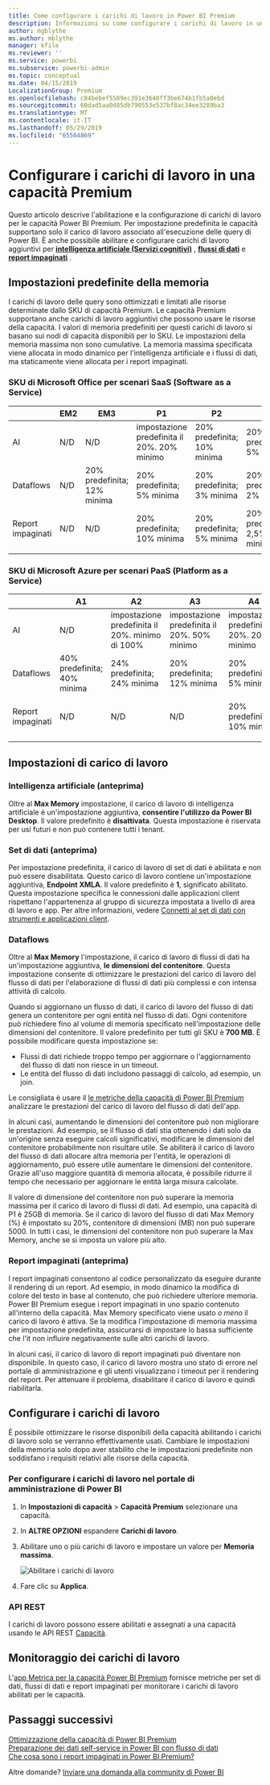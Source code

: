 ```yaml
---
title: Come configurare i carichi di lavoro in Power BI Premium
description: Informazioni su come configurare i carichi di lavoro in una capacità Power BI Premium.
author: mgblythe
ms.author: mblythe
manager: kfile
ms.reviewer: ''
ms.service: powerbi
ms.subservice: powerbi-admin
ms.topic: conceptual
ms.date: 04/15/2019
LocalizationGroup: Premium
ms.openlocfilehash: c84bebef5589ec391e3640ff3be674b1fb5a0ebd
ms.sourcegitcommit: 60dad5aa0d85db790553e537bf8ac34ee3289ba3
ms.translationtype: MT
ms.contentlocale: it-IT
ms.lasthandoff: 05/29/2019
ms.locfileid: "65564869"
---
```

# <a name="configure-workloads-in-a-premium-capacity"></a>Configurare i carichi di lavoro in una capacità Premium

Questo articolo descrive l'abilitazione e la configurazione di carichi di lavoro per le capacità Power BI Premium. Per impostazione predefinita le capacità supportano solo il carico di lavoro associato all'esecuzione delle query di Power BI. È anche possibile abilitare e configurare carichi di lavoro aggiuntivi per **[intelligenza artificiale (Servizi cognitivi)](service-cognitive-services.md)** , **[flussi di dati](service-dataflows-overview.md#dataflow-capabilities-on-power-bi-premium)** e **[report impaginati](paginated-reports-save-to-power-bi-service.md)** .

## <a name="default-memory-settings"></a>Impostazioni predefinite della memoria

I carichi di lavoro delle query sono ottimizzati e limitati alle risorse determinate dallo SKU di capacità Premium. Le capacità Premium supportano anche carichi di lavoro aggiuntivi che possono usare le risorse della capacità. I valori di memoria predefiniti per questi carichi di lavoro si basano sui nodi di capacità disponibili per lo SKU. Le impostazioni della memoria massima non sono cumulative. La memoria massima specificata viene allocata in modo dinamico per l'intelligenza artificiale e i flussi di dati, ma staticamente viene allocata per i report impaginati. 

### <a name="microsoft-office-skus-for-software-as-a-service-saas-scenarios"></a>SKU di Microsoft Office per scenari SaaS (Software as a Service)

|                     | EM2                      | EM3                       | P1                      | P2                       | P3                       |
|---------------------|--------------------------|--------------------------|-------------------------|--------------------------|--------------------------|
| AI | N/D | N/D | impostazione predefinita il 20%. 20% minimo | 20% predefinita; 10% minima | 20% predefinita; 5% minima |
| Dataflows | N/D |20% predefinita; 12% minima  | 20% predefinita; 5% minima  | 20% predefinita; 3% minima | 20% predefinita; 2% minima  |
| Report impaginati | N/D |N/D | 20% predefinita; 10% minima | 20% predefinita; 5% minima | 20% predefinita; 2,5% minima |
| | | | | | |

### <a name="microsoft-azure-skus-for-platform-as-a-service-paas-scenarios"></a>SKU di Microsoft Azure per scenari PaaS (Platform as a Service)

|                  | A1                       | A2                       | A3                      | A4                       | A5                      | A6                        |
|-------------------|--------------------------|--------------------------|-------------------------|--------------------------|-------------------------|---------------------------|
| AI | N/D                      | impostazione predefinita il 20%. minimo di 100%                     | impostazione predefinita il 20%. 50% minimo                     | impostazione predefinita il 20%. 20% minimo | 20% predefinita; 10% minima | 20% predefinita; 5% minima |
| Dataflows         | 40% predefinita; 40% minima | 24% predefinita; 24% minima | 20% predefinita; 12% minima | 20% predefinita; 5% minima  | 20% predefinita; 3% minima | 20% predefinita; 2% minima   |
| Report impaginati | N/D                      | N/D                      | N/D                     | 20% predefinita; 10% minima | 20% predefinita; 5% minima | 20% predefinita; 2,5% minima |
| | | | | | |

## <a name="workload-settings"></a>Impostazioni di carico di lavoro

### <a name="ai-preview"></a>Intelligenza artificiale (anteprima)

Oltre al **Max Memory** impostazione, il carico di lavoro di intelligenza artificiale è un'impostazione aggiuntiva, **consentire l'utilizzo da Power BI Desktop**. Il valore predefinito è **disattivata**. Questa impostazione è riservata per usi futuri e non può contenere tutti i tenant.

### <a name="datasets-preview"></a>Set di dati (anteprima)

Per impostazione predefinita, il carico di lavoro di set di dati è abilitata e non può essere disabilitata. Questo carico di lavoro contiene un'impostazione aggiuntiva, **Endpoint XMLA**. Il valore predefinito è **1**, significato abilitato. Questa impostazione specifica le connessioni dalle applicazioni client rispettano l'appartenenza al gruppo di sicurezza impostata a livello di area di lavoro e app. Per altre informazioni, vedere [Connetti al set di dati con strumenti e applicazioni client](service-premium-connect-tools.md).

### <a name="dataflows"></a>Dataflows

Oltre al **Max Memory** l'impostazione, il carico di lavoro di flussi di dati ha un'impostazione aggiuntiva, **le dimensioni del contenitore**. Questa impostazione consente di ottimizzare le prestazioni del carico di lavoro del flusso di dati per l'elaborazione di flussi di dati più complessi e con intensa attività di calcolo.

Quando si aggiornano un flusso di dati, il carico di lavoro del flusso di dati genera un contenitore per ogni entità nel flusso di dati. Ogni contenitore può richiedere fino al volume di memoria specificato nell'impostazione delle dimensioni del contenitore. Il valore predefinito per tutti gli SKU è **700 MB**. È possibile modificare questa impostazione se:

- Flussi di dati richiede troppo tempo per aggiornare o l'aggiornamento del flusso di dati non riesce in un timeout.
- Le entità del flusso di dati includono passaggi di calcolo, ad esempio, un join.  

Le consigliata è usare il [le metriche della capacità di Power BI Premium](service-admin-premium-monitor-capacity.md) analizzare le prestazioni del carico di lavoro del flusso di dati dell'app. 

In alcuni casi, aumentando le dimensioni del contenitore può non migliorare le prestazioni. Ad esempio, se il flusso di dati stia ottenendo i dati solo da un'origine senza eseguire calcoli significativi, modificare le dimensioni del contenitore probabilmente non risultare utile. Se abiliterà il carico di lavoro del flusso di dati allocare altra memoria per l'entità, le operazioni di aggiornamento, può essere utile aumentare le dimensioni del contenitore. Grazie all'uso maggiore quantità di memoria allocata, è possibile ridurre il tempo che necessario per aggiornare le entità larga misura calcolate. 

Il valore di dimensione del contenitore non può superare la memoria massima per il carico di lavoro di flussi di dati. Ad esempio, una capacità di P1 è 25GB di memoria. Se il carico di lavoro del flusso di dati Max Memory (%) è impostato su 20%, contenitore di dimensioni (MB) non può superare 5000. In tutti i casi, le dimensioni del contenitore non può superare la Max Memory, anche se si imposta un valore più alto. 

### <a name="paginated-reports-preview"></a>Report impaginati (anteprima)

I report impaginati consentono al codice personalizzato da eseguire durante il rendering di un report. Ad esempio, in modo dinamico la modifica di colore del testo in base al contenuto, che può richiedere ulteriore memoria. Power BI Premium esegue i report impaginati in uno spazio contenuto all'interno della capacità. Max Memory specificato viene usato *o meno* il carico di lavoro è attiva. Se la modifica l'impostazione di memoria massima per impostazione predefinita, assicurarsi di impostare lo bassa sufficiente che l'it non influire negativamente sulle altri carichi di lavoro.

In alcuni casi, il carico di lavoro di report impaginati può diventare non disponibile. In questo caso, il carico di lavoro mostra uno stato di errore nel portale di amministrazione e gli utenti visualizzano i timeout per il rendering del report. Per attenuare il problema, disabilitare il carico di lavoro e quindi riabilitarla.

## <a name="configure-workloads"></a>Configurare i carichi di lavoro

È possibile ottimizzare le risorse disponibili della capacità abilitando i carichi di lavoro solo se verranno effettivamente usati. Cambiare le impostazioni della memoria solo dopo aver stabilito che le impostazioni predefinite non soddisfano i requisiti relativi alle risorse della capacità.  

### <a name="to-configure-workloads-in-the-power-bi-admin-portal"></a>Per configurare i carichi di lavoro nel portale di amministrazione di Power BI

1. In **Impostazioni di capacità** > **Capacità Premium** selezionare una capacità.

1. In **ALTRE OPZIONI** espandere **Carichi di lavoro**.

1. Abilitare uno o più carichi di lavoro e impostare un valore per **Memoria massima**.   

    
    ![Abilitare i carichi di lavoro](media/service-admin-premium-workloads/admin-portal-workloads.png)

1. Fare clic su **Applica**.

### <a name="rest-api"></a>API REST

I carichi di lavoro possono essere abilitati e assegnati a una capacità usando le API REST [Capacità](https://docs.microsoft.com/rest/api/power-bi/capacities).

## <a name="monitoring-workloads"></a>Monitoraggio dei carichi di lavoro

L'[app Metrica per la capacità Power BI Premium](service-admin-premium-monitor-capacity.md) fornisce metriche per set di dati, flussi di dati e report impaginati per monitorare i carichi di lavoro abilitati per le capacità. 

## <a name="next-steps"></a>Passaggi successivi

[Ottimizzazione della capacità di Power BI Premium](service-premium-capacity-optimize.md)     
[Preparazione dei dati self-service in Power BI con flusso di dati](service-dataflows-overview.md)   
[Che cosa sono i report impaginati in Power BI Premium?](paginated-reports-report-builder-power-bi.md)   

Altre domande? [Inviare una domanda alla community di Power BI](http://community.powerbi.com/)